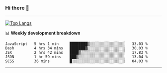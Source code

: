 ### Hi there 👋

-------
[![Top Langs](https://github-readme-stats.vercel.app/api/top-langs/?username=ashish-r)](https://github.com/anuraghazra/github-readme-stats)

📊 **Weekly development breakdown**
<!--START_SECTION:waka-->
```text
JavaScript   5 hrs 1 min     ████████▒░░░░░░░░░░░░░░░░   33.03 % 
Bash         4 hrs 34 mins   ███████▓░░░░░░░░░░░░░░░░░   30.03 % 
JSX          2 hrs 42 mins   ████▒░░░░░░░░░░░░░░░░░░░░   17.83 % 
JSON         1 hr 59 mins    ███▒░░░░░░░░░░░░░░░░░░░░░   13.04 % 
SCSS         36 mins         █░░░░░░░░░░░░░░░░░░░░░░░░   04.03 % 
```
<!--END_SECTION:waka-->
-------

<!--
**ashish-r/ashish-r** is a ✨ _special_ ✨ repository because its `README.md` (this file) appears on your GitHub profile.

Here are some ideas to get you started:

- 🔭 I’m currently working on ...
- 🌱 I’m currently learning ...
- 👯 I’m looking to collaborate on ...
- 🤔 I’m looking for help with ...
- 💬 Ask me about ...
- 📫 How to reach me: ...
- 😄 Pronouns: ...
- ⚡ Fun fact: ...
-->
